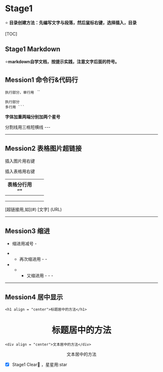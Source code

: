 # Stage1  #

:star: **目录创建方法：先编写文字与段落，然后鼠标右键，选择插入，目录**

[TOC]

## Stage1 Markdown

:star:**markdown自学文档，按提示实践，注意文字后面的符号。**

## Mession1 命令行&代码行 ##

`执行部分，单行用 `  ``

```
执行部分
多行用 ```
```

**字体加重两端分别加两个星号**

分割线用三格短横线 ---

---

## Mession2 表格图片超链接

插入图片用右键 ![]()

插入表格用右键

| 表格分行用<br>“<b4>" |      |      |
| -------------------- | ---- | ---- |
|                      |      |      |
|                      |      |      |
|                      |      |      |

[超链接用[](),如](#) [文字] (URL)

---

## Mession3  缩进

- 缩进用减号 -

- - 再次缩进用 - -

- - - 又缩进用 - - -

---

## Mession4 居中显示

`<h1 align = "center">标题居中的方法</h1>`

<h1 align = "center">标题居中的方法</h1>



`<div align = "center">文本居中的方法</div>`

<div align = "center">文本居中的方法</div>



- [x] Stage1 Clear:star2: ，星星用:star

